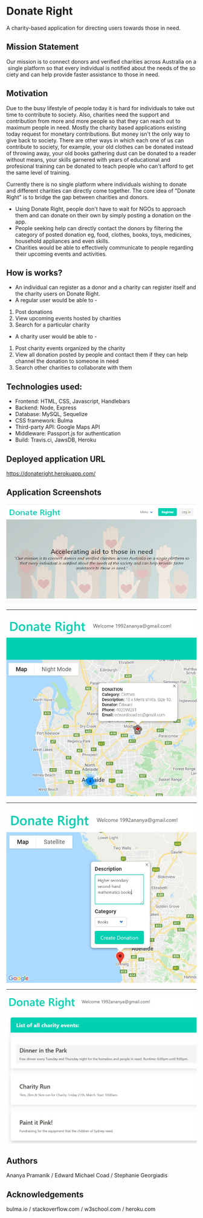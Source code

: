# Donate Right
A charity-based application for directing users towards those in need.

## Mission Statement
Our mission is to connect donors and verified charities across Australia on a single platform so that every individual is notified about the needs of the society and can help provide faster assistance to those in need.

## Motivation
Due to the busy lifestyle of people today it is hard for individuals to take out time to contribute to society. Also, charities need the support and contribution from more and more people so that they can reach out to maximum people in need. Mostly the charity based applications existing today request for monetary contributions. But money isn't the only way to give back to society. There are other ways in which each one of us can contribute to society, for example, your old clothes can be donated instead of throwing away, your old books gathering dust can be donated to a reader without means, your skills garnered with years of educational and profesional training can be donated to teach people who can't afford to get the same level of training. 

Currently there is no single platform where individuals wishing to donate and different charities can directly come together. The core idea of "Donate Right" is to bridge the gap between charities and donors.

* Using Donate Right, people don't have to wait for NGOs to approach them and can donate on their own by simply posting a donation on the app. 
* People seeking help can directly contact the donors by filtering the category of posted donation eg, food, clothes, books, toys, medicines, household appliances and even skills. 
* Charities would be able to effectively communicate to people regarding their upcoming events and activities.

## How is works? 

* An individual can register as a donor and a charity can register itself and the charity users on Donate Right.
* A regular user would be able to -
1. Post donations
2. View upcoming events hosted by charities
3. Search for a particular charity

* A charity user would be able to -
1. Post charity events organized by the charity
2. View all donation posted by people and contact them if they can help channel the donation to someone in need
3. Search other charities to collaborate with them

## Technologies used:
* Frontend: HTML, CSS, Javascript, Handlebars
* Backend: Node, Express
* Database: MySQL, Sequelize
* CSS framework: Bulma
* Third-party API: Google Maps API
* Middleware: Passport.js for authentication
* Build: Travis.ci, JawsDB, Heroku

## Deployed application URL 
https://donateright.herokuapp.com/

## Application Screenshots
![Project Snapshot](https://github.com/ananya92/My-Portfolio/blob/master/src/components/projects/img/pr1_1.png)
***
![Project Snapshot](https://github.com/ananya92/My-Portfolio/blob/master/src/components/projects/img/pr1_2.JPG)
***
![Project Snapshot](https://github.com/ananya92/My-Portfolio/blob/master/src/components/projects/img/pr1_3.JPG)
***
![Project Snapshot](https://github.com/ananya92/My-Portfolio/blob/master/src/components/projects/img/pr1_4.JPG)


## Authors
Ananya Pramanik / Edward Michael Coad / Stephanie Georgiadis

## Acknowledgements
bulma.io / stackoverflow.com / w3school.com / heroku.com
